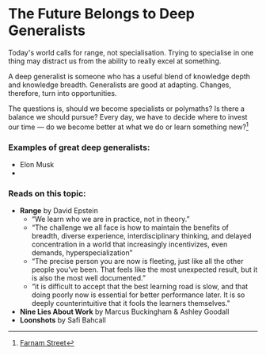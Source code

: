# The Future Belongs to Deep Generalists

Today's world calls for range, not specialisation. Trying to specialise in one thing may distract us from the ability to really excel at something.

A deep generalist is someone who has a useful blend of knowledge depth and knowledge breadth. Generalists are good at adapting. Changes, therefore, turn into opportunities.

The questions is, should we become specialists or polymaths? Is there a balance we should pursue? Every day, we have to decide where to invest our time — do we become better at what we do or learn something new?[^s1]

### Examples of great deep generalists:
- Elon Musk
- 

### Reads on this topic:
- **Range** by David Epstein
  - “We learn who we are in practice, not in theory.”
  - “The challenge we all face is how to maintain the benefits of breadth, diverse experience, interdisciplinary thinking, and delayed concentration in a world that increasingly incentivizes, even demands, hyperspecialization”
  - “The precise person you are now is fleeting, just like all the other people you’ve been. That feels like the most unexpected result, but it is also the most well documented.”
  - “it is difficult to accept that the best learning road is slow, and that doing poorly now is essential for better performance later. It is so deeply counterintuitive that it fools the learners themselves."
- **Nine Lies About Work** by Marcus Buckingham & Ashley Goodall
- **Loonshots** by Safi Bahcall


[^s1]: [Farnam Street](https://fs.blog/2017/11/generalized-specialist/)